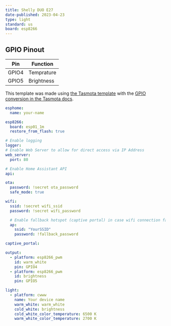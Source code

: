 ```yaml
---
title: Shelly DUO E27
date-published: 2023-04-23
type: light
standard: us
board: esp8266
---
```


## GPIO Pinout

| Pin   | Function   |
| ----- | ---------- |
| GPIO4 | Temprature |
| GPIO5 | Brightness |

This template was made using [the Tasmota template](https://github.com/arendst/mgos-to-tasmota) with the
[GPIO conversion in the Tasmota docs](https://tasmota.github.io/docs/GPIO-Conversion/#gpio-conversion).

```yaml
esphome:
  name: your-name

esp8266:
  board: esp01_1m
  restore_from_flash: true

# Enable logging
logger:
# Enable Web Server to allow for direct access via IP Address
web_server:
  port: 80

# Enable Home Assistant API
api:

ota:
  password: !secret ota_password
  safe_mode: true

wifi:
  ssid: !secret wifi_ssid
  password: !secret wifi_password

  # Enable fallback hotspot (captive portal) in case wifi connection fails
  ap:
    ssid: "YourSSID"
    password: !fallback_password

captive_portal:

output:
  - platform: esp8266_pwm
    id: warm_white
    pin: GPIO4
  - platform: esp8266_pwm
    id: brightness
    pin: GPIO5

light:
  - platform: cwww
    name: Your device name
    warm_white: warm_white
    cold_white: brightness
    cold_white_color_temperature: 6500 K
    warm_white_color_temperature: 2700 K
```
